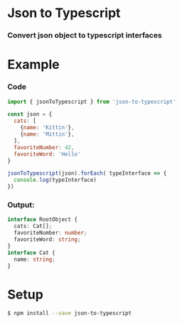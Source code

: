 # Json to Typescript

### Convert json object to typescript interfaces

# Example

### Code

```javascript
import { jsonToTypescript } from 'json-to-typescript'

const json = {
  cats: [
    {name: 'Kittin'},
    {name: 'Mittin'},
  ],
  favoriteNumber: 42,
  favoriteWord: 'Hello'
}

jsonToTypescript(json).forEach( typeInterface => {
  console.log(typeInterface)
})
```

### Output:

```typescript
interface RootObject {
  cats: Cat[];
  favoriteNumber: number;
  favoriteWord: string;
}
interface Cat {
  name: string;
}
```

# Setup

```sh
$ npm install --save json-to-typescript
```
